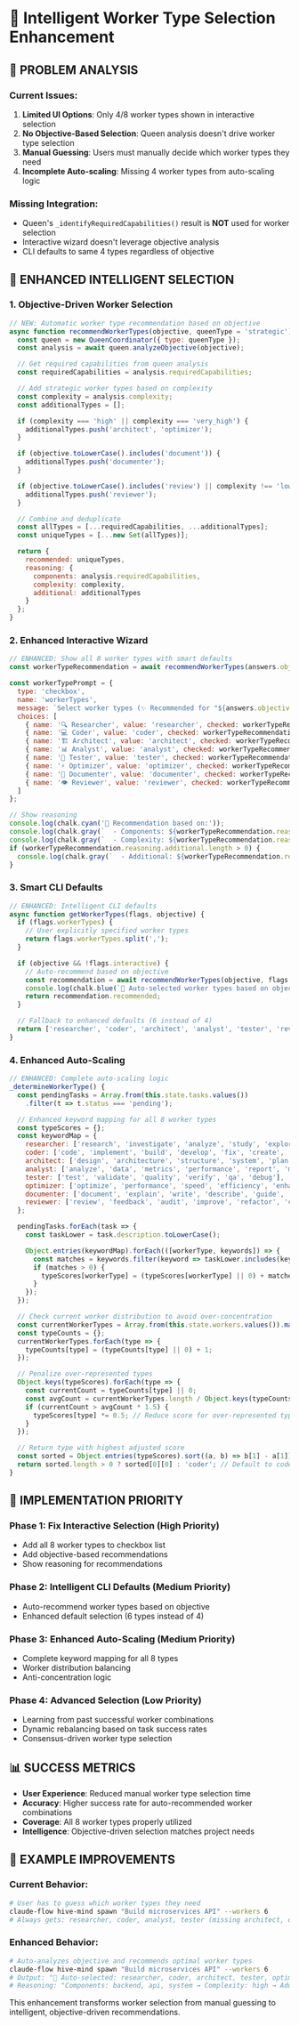 # 🧠 Intelligent Worker Type Selection Enhancement

## 🎯 PROBLEM ANALYSIS

### Current Issues:
1. **Limited UI Options**: Only 4/8 worker types shown in interactive selection
2. **No Objective-Based Selection**: Queen analysis doesn't drive worker type selection
3. **Manual Guessing**: Users must manually decide which worker types they need
4. **Incomplete Auto-scaling**: Missing 4 worker types from auto-scaling logic

### Missing Integration:
- Queen's `_identifyRequiredCapabilities()` result is **NOT** used for worker selection
- Interactive wizard doesn't leverage objective analysis
- CLI defaults to same 4 types regardless of objective

## 🚀 ENHANCED INTELLIGENT SELECTION

### 1. Objective-Driven Worker Selection
```javascript
// NEW: Automatic worker type recommendation based on objective
async function recommendWorkerTypes(objective, queenType = 'strategic') {
  const queen = new QueenCoordinator({ type: queenType });
  const analysis = await queen.analyzeObjective(objective);

  // Get required capabilities from queen analysis
  const requiredCapabilities = analysis.requiredCapabilities;

  // Add strategic worker types based on complexity
  const complexity = analysis.complexity;
  const additionalTypes = [];

  if (complexity === 'high' || complexity === 'very_high') {
    additionalTypes.push('architect', 'optimizer');
  }

  if (objective.toLowerCase().includes('document')) {
    additionalTypes.push('documenter');
  }

  if (objective.toLowerCase().includes('review') || complexity !== 'low') {
    additionalTypes.push('reviewer');
  }

  // Combine and deduplicate
  const allTypes = [...requiredCapabilities, ...additionalTypes];
  const uniqueTypes = [...new Set(allTypes)];

  return {
    recommended: uniqueTypes,
    reasoning: {
      components: analysis.requiredCapabilities,
      complexity: complexity,
      additional: additionalTypes
    }
  };
}
```

### 2. Enhanced Interactive Wizard
```javascript
// ENHANCED: Show all 8 worker types with smart defaults
const workerTypeRecommendation = await recommendWorkerTypes(answers.objective, answers.queenType);

const workerTypePrompt = {
  type: 'checkbox',
  name: 'workerTypes',
  message: `Select worker types (✨ Recommended for "${answers.objective}"):`,
  choices: [
    { name: '🔍 Researcher', value: 'researcher', checked: workerTypeRecommendation.recommended.includes('researcher') },
    { name: '💻 Coder', value: 'coder', checked: workerTypeRecommendation.recommended.includes('coder') },
    { name: '🏗️ Architect', value: 'architect', checked: workerTypeRecommendation.recommended.includes('architect') },
    { name: '📊 Analyst', value: 'analyst', checked: workerTypeRecommendation.recommended.includes('analyst') },
    { name: '🧪 Tester', value: 'tester', checked: workerTypeRecommendation.recommended.includes('tester') },
    { name: '⚡ Optimizer', value: 'optimizer', checked: workerTypeRecommendation.recommended.includes('optimizer') },
    { name: '📝 Documenter', value: 'documenter', checked: workerTypeRecommendation.recommended.includes('documenter') },
    { name: '👁️ Reviewer', value: 'reviewer', checked: workerTypeRecommendation.recommended.includes('reviewer') }
  ]
};

// Show reasoning
console.log(chalk.cyan('🎯 Recommendation based on:'));
console.log(chalk.gray(`  - Components: ${workerTypeRecommendation.reasoning.components.join(', ')}`));
console.log(chalk.gray(`  - Complexity: ${workerTypeRecommendation.reasoning.complexity}`));
if (workerTypeRecommendation.reasoning.additional.length > 0) {
  console.log(chalk.gray(`  - Additional: ${workerTypeRecommendation.reasoning.additional.join(', ')}`));
}
```

### 3. Smart CLI Defaults
```javascript
// ENHANCED: Intelligent CLI defaults
async function getWorkerTypes(flags, objective) {
  if (flags.workerTypes) {
    // User explicitly specified worker types
    return flags.workerTypes.split(',');
  }

  if (objective && !flags.interactive) {
    // Auto-recommend based on objective
    const recommendation = await recommendWorkerTypes(objective, flags.queenType);
    console.log(chalk.blue(`🧠 Auto-selected worker types based on objective: ${recommendation.recommended.join(', ')}`));
    return recommendation.recommended;
  }

  // Fallback to enhanced defaults (6 instead of 4)
  return ['researcher', 'coder', 'architect', 'analyst', 'tester', 'reviewer'];
}
```

### 4. Enhanced Auto-Scaling
```javascript
// ENHANCED: Complete auto-scaling logic
_determineWorkerType() {
  const pendingTasks = Array.from(this.state.tasks.values())
    .filter(t => t.status === 'pending');

  // Enhanced keyword mapping for all 8 worker types
  const typeScores = {};
  const keywordMap = {
    researcher: ['research', 'investigate', 'analyze', 'study', 'explore'],
    coder: ['code', 'implement', 'build', 'develop', 'fix', 'create', 'program'],
    architect: ['design', 'architecture', 'structure', 'system', 'plan', 'framework'],
    analyst: ['analyze', 'data', 'metrics', 'performance', 'report', 'measure'],
    tester: ['test', 'validate', 'quality', 'verify', 'qa', 'debug'],
    optimizer: ['optimize', 'performance', 'speed', 'efficiency', 'enhance'],
    documenter: ['document', 'explain', 'write', 'describe', 'guide', 'manual'],
    reviewer: ['review', 'feedback', 'audit', 'improve', 'refactor', 'critique']
  };

  pendingTasks.forEach(task => {
    const taskLower = task.description.toLowerCase();

    Object.entries(keywordMap).forEach(([workerType, keywords]) => {
      const matches = keywords.filter(keyword => taskLower.includes(keyword)).length;
      if (matches > 0) {
        typeScores[workerType] = (typeScores[workerType] || 0) + matches;
      }
    });
  });

  // Check current worker distribution to avoid over-concentration
  const currentWorkerTypes = Array.from(this.state.workers.values()).map(w => w.type);
  const typeCounts = {};
  currentWorkerTypes.forEach(type => {
    typeCounts[type] = (typeCounts[type] || 0) + 1;
  });

  // Penalize over-represented types
  Object.keys(typeScores).forEach(type => {
    const currentCount = typeCounts[type] || 0;
    const avgCount = currentWorkerTypes.length / Object.keys(typeCounts).length;
    if (currentCount > avgCount * 1.5) {
      typeScores[type] *= 0.5; // Reduce score for over-represented types
    }
  });

  // Return type with highest adjusted score
  const sorted = Object.entries(typeScores).sort((a, b) => b[1] - a[1]);
  return sorted.length > 0 ? sorted[0][0] : 'coder'; // Default to coder
}
```

## 🎯 IMPLEMENTATION PRIORITY

### Phase 1: Fix Interactive Selection (High Priority)
- Add all 8 worker types to checkbox list
- Add objective-based recommendations
- Show reasoning for recommendations

### Phase 2: Intelligent CLI Defaults (Medium Priority)
- Auto-recommend worker types based on objective
- Enhanced default selection (6 types instead of 4)

### Phase 3: Enhanced Auto-Scaling (Medium Priority)
- Complete keyword mapping for all 8 types
- Worker distribution balancing
- Anti-concentration logic

### Phase 4: Advanced Selection (Low Priority)
- Learning from past successful worker combinations
- Dynamic rebalancing based on task success rates
- Consensus-driven worker type selection

## 📊 SUCCESS METRICS

- **User Experience**: Reduced manual worker type selection time
- **Accuracy**: Higher success rate for auto-recommended worker combinations
- **Coverage**: All 8 worker types properly utilized
- **Intelligence**: Objective-driven selection matches project needs

## 🔧 EXAMPLE IMPROVEMENTS

### Current Behavior:
```bash
# User has to guess which worker types they need
claude-flow hive-mind spawn "Build microservices API" --workers 6
# Always gets: researcher, coder, analyst, tester (missing architect, optimizer)
```

### Enhanced Behavior:
```bash
# Auto-analyzes objective and recommends optimal worker types
claude-flow hive-mind spawn "Build microservices API" --workers 6
# Output: "🧠 Auto-selected: researcher, coder, architect, tester, optimizer, reviewer"
# Reasoning: "Components: backend, api, system → Complexity: high → Added: architect, optimizer"
```

This enhancement transforms worker selection from manual guessing to intelligent, objective-driven recommendations.
